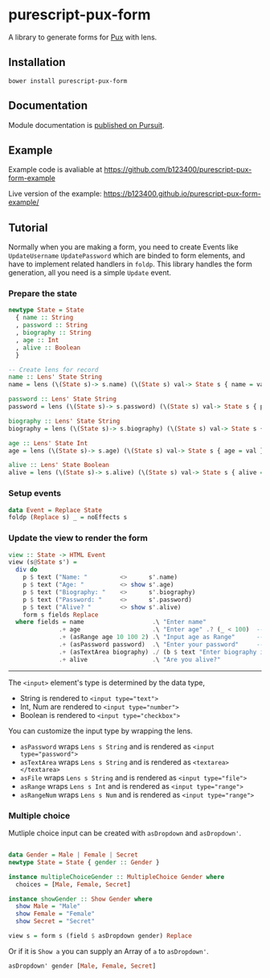 # purescript-pux-form

A library to generate forms for [Pux](http://purescript-pux.org) with lens.

## Installation

```shell
bower install purescript-pux-form
```

## Documentation

Module documentation is [published on Pursuit](http://pursuit.purescript.org/packages/purescript-pux-form).

## Example

Example code is avaliable at https://github.com/b123400/purescript-pux-form-example

Live version of the example: https://b123400.github.io/purescript-pux-form-example/

## Tutorial

Normally when you are making a form, you need to create Events like `UpdateUsername` `UpdatePassword` which are binded to form elements, and have to implement related handlers in `foldp`. This library handles the form generation, all you need is a simple `Update` event.

### Prepare the state

```purescript
newtype State = State
  { name :: String
  , password :: String
  , biography :: String
  , age :: Int
  , alive :: Boolean
  }

-- Create lens for record
name :: Lens' State String
name = lens (\(State s)-> s.name) (\(State s) val-> State s { name = val })

password :: Lens' State String
password = lens (\(State s)-> s.password) (\(State s) val-> State s { password = val })

biography :: Lens' State String
biography = lens (\(State s)-> s.biography) (\(State s) val-> State s { biography = val })

age :: Lens' State Int
age = lens (\(State s)-> s.age) (\(State s) val-> State s { age = val })

alive :: Lens' State Boolean
alive = lens (\(State s)-> s.alive) (\(State s) val-> State s { alive = val })
```

### Setup events

```purescript
data Event = Replace State
foldp (Replace s) _ = noEffects s
```

### Update the view to render the form

```purescript
view :: State -> HTML Event
view (s@State s') =
  div do
    p $ text ("Name: "         <>      s'.name)
    p $ text ("Age: "          <> show s'.age)
    p $ text ("Biography: "    <>      s'.biography)
    p $ text ("Password: "     <>      s'.password)
    p $ text ("Alive? "        <> show s'.alive)
    form s fields Replace
  where fields = name                   .\ "Enter name"
              .+ age                    .\ "Enter age" .? (_ < 100)  -- Field with condition
              .+ (asRange age 10 100 2) .\ "Input age as Range"      -- Custom input field
              .+ (asPassword password)  .\ "Enter your password"     -- String in password field
              .+ (asTextArea biography) ./ (b $ text "Enter biography in text area") -- Label with custom HTML
              .+ alive                  .\ "Are you alive?"

```

------

The `<input>` element's type is determined by the data type,

- String is rendered to `<input type="text">`
- Int, Num are rendered to `<input type="number">`
- Boolean is rendered to `<input type="checkbox">`

You can customize the input type by wrapping the lens.

- `asPassword` wraps `Lens s String` and is rendered as `<input type="password">`
- `asTextArea` wraps `Lens s String` and is rendered as `<textarea></textarea>`
- `asFile` wraps `Lens s String` and is rendered as `<input type="file">`
- `asRange` wraps `Lens s Int` and is rendered as `<input type="range">`
- `asRangeNum` wraps `Lens s Num` and is rendered as `<input type="range">`

### Multiple choice

Mutliple choice input can be created with `asDropdown` and `asDropdown'`.

```purescript

data Gender = Male | Female | Secret
newtype State = State { gender :: Gender }

instance multipleChoiceGender :: MultipleChoice Gender where
  choices = [Male, Female, Secret]

instance showGender :: Show Gender where
  show Male = "Male"
  show Female = "Female"
  show Secret = "Secret"

view s = form s (field $ asDropdown gender) Replace
```

Or if it is `Show a` you can supply an Array of `a` to `asDropdown'`.

```purescript
asDropdown' gender [Male, Female, Secret]
```
